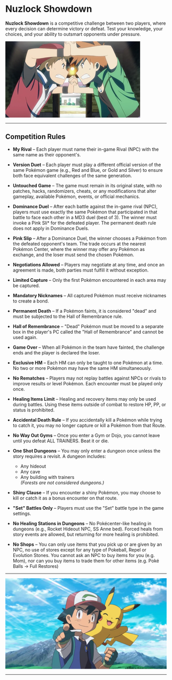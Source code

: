 # Nuzlock Showdown

**Nuzlock Showdown** is a competitive challenge between two players, where every decision can determine victory or defeat. Test your knowledge, your choices, and your ability to outsmart opponents under pressure.

![Red and Blue Rivals](img/Red_and_Blue_Rivals.png)

---

## Competition Rules

- **My Rival** – Each player must name their in-game Rival (NPC) with the same name as their opponent's.

- **Version Duet** – Each player must play a different official version of the same Pokémon game (e.g., Red and Blue, or Gold and Silver) to ensure both face equivalent challenges of the same generation.

- **Untouched Game** – The game must remain in its original state, with no patches, hacks, randomizers, cheats, or any modifications that alter gameplay, available Pokémon, events, or official mechanics.

- **Dominance Duel** – After each battle against the in-game rival (NPC), players must use exactly the same Pokémon that participated in that battle to face each other in a MD3 duel (best of 3). The winner must invoke a Pink Sli* for the defeated player. The permanent death rule does not apply in Dominance Duels.

- **Pink Slip** – After a Dominance Duel, the winner chooses a Pokémon from the defeated opponent's team. The trade occurs at the nearest Pokémon Center, where the winner may offer any Pokémon as exchange, and the loser must send the chosen Pokémon.

- **Negotiations Allowed** – Players may negotiate at any time, and once an agreement is made, both parties must fulfill it without exception.

- **Limited Capture** – Only the first Pokémon encountered in each area may be captured.

- **Mandatory Nicknames** – All captured Pokémon must receive nicknames to create a bond.

- **Permanent Death** – If a Pokémon faints, it is considered "dead" and must be subjected to the Hall of Remembrance rule.

- **Hall of Remembrance** – "Dead" Pokémon must be moved to a separate box in the player's PC called the "Hall of Remembrance" and cannot be used again.

- **Game Over** – When all Pokémon in the team have fainted, the challenge ends and the player is declared the loser.

- **Exclusive HM** – Each HM can only be taught to one Pokémon at a time. No two or more Pokémon may have the same HM simultaneously.

- **No Rematches** – Players may not replay battles against NPCs or rivals to improve results or level Pokémon. Each encounter must be played only once.

- **Healing Items Limit** – Healing and recovery items may only be used during battles. Using these items outside of combat to restore HP, PP, or status is prohibited.

- **Accidental Death Rule** – If you accidentally kill a Pokémon while trying to catch it, you may no longer capture or kill a Pokémon from that Route.

- **No Way Out Gyms** – Once you enter a Gym or Dojo, you cannot leave until you defeat ALL TRAINERS. Beat it or die.

- **One Shot Dungeons** – You may only enter a dungeon once unless the story requires a revisit. A dungeon includes:
  - Any hideout  
  - Any cave  
  - Any building with trainers  
  *(Forests are not considered dungeons.)*

- **Shiny Clause** – If you encounter a shiny Pokémon, you may choose to kill or catch it as a bonus encounter on that route.

- **"Set" Battles Only** – Players must use the "Set" battle type in the game settings.

- **No Healing Stations in Dungeons** – No Pokécenter-like healing in dungeons (e.g., Rocket Hideout NPC, SS Anne bed). Forced heals from story events are allowed, but returning for more healing is prohibited.

- **No Shops** – You can only use items that you pick up or are given by an NPC, no use of stores except for any type of Pokeball, Repel or Evolution Stones. You cannot ask an NPC to buy items for you (e.g. Mom), nor can you buy items to trade them for other items (e.g. Poké Balls -> Full Restores)

---

![Ash](img/ash.png)

---